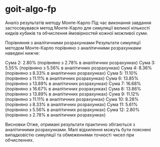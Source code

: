 # goit-algo-fp


Аналіз результатів методу Монте-Карло
Під час виконання завдання застосовувався метод Монте-Карло для симуляції великої кількості кидків кубиків та обчислення ймовірностей кожної можливої суми.

Порівняння з аналітичними розрахунками
Результати симуляції методом Монте-Карло порівняно з аналітичними розрахунками наведені нижче:

Сума 2: 2.80% (порівняно з 2.78% в аналітичних розрахунках)
Сума 3: 5.55% (порівняно з 5.56% в аналітичних розрахунках)
Сума 4: 8.36% (порівняно з 8.33% в аналітичних розрахунках)
Сума 5: 11.10% (порівняно з 11.11% в аналітичних розрахунках)
Сума 6: 13.85% (порівняно з 13.89% в аналітичних розрахунках)
Сума 7: 16.68% (порівняно з 16.67% в аналітичних розрахунках)
Сума 8: 13.86% (порівняно з 13.89% в аналітичних розрахунках)
Сума 9: 11.12% (порівняно з 11.11% в аналітичних розрахунках)
Сума 10: 8.28% (порівняно з 8.33% в аналітичних розрахунках)
Сума 11: 5.61% (порівняно з 5.56% в аналітичних розрахунках)
Сума 12: 2.80% (порівняно з 2.78% в аналітичних розрахунках)

Висновки
Отже, отримані результати практично збігаються з аналітичними розрахунками. Малі відхилення можуть бути пояснені випадковістю симуляції та обмеженнями точності чисел при обчисленнях.




